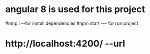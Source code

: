 # angular 8 is used for this project
#nmp i --for install dependencies
#npm start   --- for run project
# http://localhost:4200/  --url 
